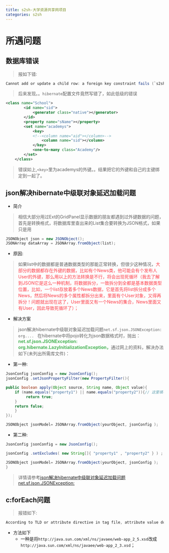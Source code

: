 ```yaml
---
title: s2sh-大学资源共享网项目
categories: s2sh
---
```


# 所遇问题
## 数据库错误
> 报如下错:

``` java
Cannot add or update a child row: a foreign key constraint fails (`s2shtest01`.`problem`, CONSTRAINT `FK5lcmhm21chjl0wog8par6isxn` FOREIGN KEY (`pid`) REFERENCES `course` (`cid`))
```
> 后来发现。。`hibernate`配置文件竟然写错了，如此低级的错误

``` xml
<class name="School">
        <id name="sid">
        	<generator class="native"></generator>
        </id>
        <property name="sName"></property>
        <set name="academys">
        	<key>
        	<!--<column name="aid"></column>-->
        		<column name="sid"></column>
        	</key>
        	<one-to-many class="Academy"/>
        </set>
    </class>
```
> 错误如上,`<key>`里为academys的外键。。结果把它的外键和自己的主键绑定到一起了。

## json解决hibernate中级联对象延迟加载问题
- 简介
> 相信大部分用过Ext的GridPanel显示数据的朋友都遇到过外键数据的问题，首先是转换格式，将数据库里查出来的List集合要转换为JSON格式，如果只是用

``` java
JSONObject json = new JSONObject();    
JSONArray dataArray = JSONArray.fromObject(list);
```
- 原因:
> 如果list中的数据都是普通数据类型的那能正常转换，但很少这种情况，<font color='#FE3E49'>大部分的数据都存在外键的数据，比如有个News类，他可能会有个发布人User的外键，那么用以上的方法转换是不行，将会出现死循环（我去了解到JSON它是这么一种机制，将数据拆分，一致拆分到全都是基本数据类型位置，比如，一个list存放着多个News数据，它是首先将list拆分成多个News，然后将News的多个属性都拆分出来，里面有个User对象，又得再拆分！问题就出现在这了，User里面又有一个News的集合，News里面又有User，因此导致死循环了）；</font>

- 解决方案
> json解决hibernate中级联对象延迟加载问题`net.sf.json.JSONException: org.... `
在hibernate中将pojo转化为json数据格式时，抛出：<font color='#48B456'>**net.sf.json.JSONException: org.hibernate.LazyInitializationException，**</font>通过网上的资料，解决办法如下(未列出所需库文件)：

- 第一种:
``` java
JsonConfig jsonConfig = new JsonConfig(); 
jsonConfig .setJsonPropertyFilter(new PropertyFilter(){

public boolean apply(Object source, String name, Object value){
    if (name.equals("property1") || name.equals("property2")){// 这里填写需要过滤的属性名
         return true;
    }
    return false;
    }
});

JSONObject jsonModel= JSONArray.fromObject(yourObject, jsonConfig );
```
- 第二种:
``` java
JsonConfig jsonConfig = new JsonConfig();

jsonConfig .setExcludes( new String[]{ "property1" , "property2" } ) ;

JSONObject jsonModel= JSONArray.fromObject(yourObject, jsonConfig );
}
```
> 详情请参考[json解决hibernate中级联对象延迟加载问题net.sf.json.JSONException: ](http://blog.csdn.net/evelyn2010816/article/details/6321758)

## c:forEach问题
> 报错如下:

``` java
According to TLD or attribute directive in tag file, attribute value does not accept any exception
```
- 方法如下
    - 一种是将`http://java.sun.com/xml/ns/javaee/web-app_2_5.xsd`改成`http://java.sun.com/xml/ns/javaee/web-app_2_3.xsd`；
